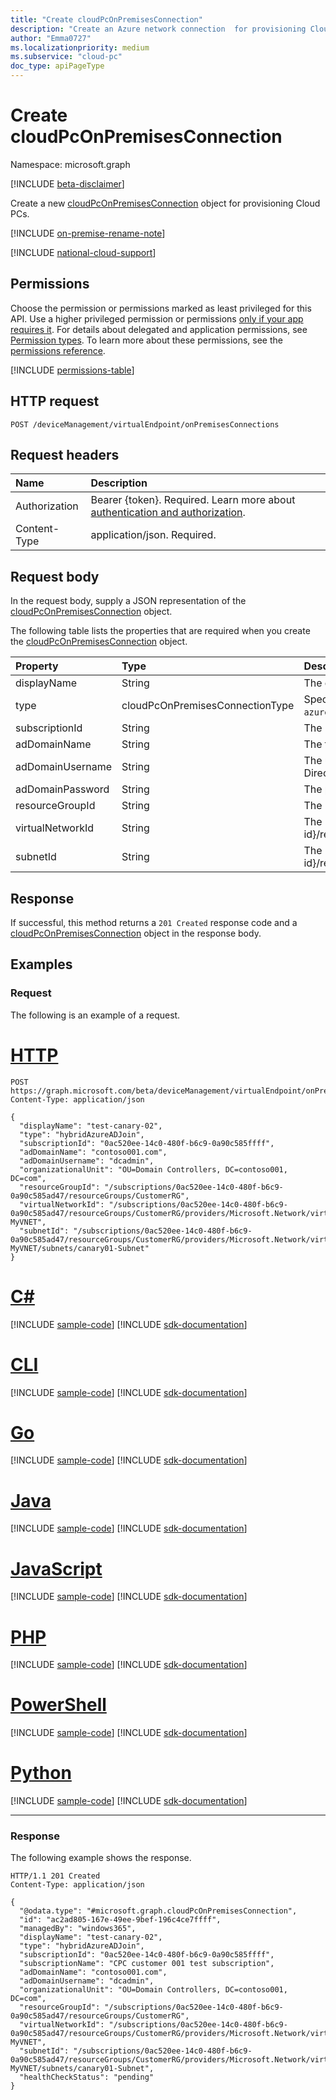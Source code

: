 ```yaml
---
title: "Create cloudPcOnPremisesConnection"
description: "Create an Azure network connection  for provisioning Cloud PCs."
author: "Emma0727"
ms.localizationpriority: medium
ms.subservice: "cloud-pc"
doc_type: apiPageType
---
```


# Create cloudPcOnPremisesConnection

Namespace: microsoft.graph

[!INCLUDE [beta-disclaimer](../../includes/beta-disclaimer.md)]

Create a new [cloudPcOnPremisesConnection](../resources/cloudpconpremisesconnection.md) object for provisioning Cloud PCs.

[!INCLUDE [on-premise-rename-note](../../includes/on-premise-rename-note.md)]

[!INCLUDE [national-cloud-support](../../includes/global-us.md)]

## Permissions

Choose the permission or permissions marked as least privileged for this API. Use a higher privileged permission or permissions [only if your app requires it](/graph/permissions-overview#best-practices-for-using-microsoft-graph-permissions). For details about delegated and application permissions, see [Permission types](/graph/permissions-overview#permission-types). To learn more about these permissions, see the [permissions reference](/graph/permissions-reference).

<!-- { "blockType": "permissions", "name": "virtualendpoint_post_onpremisesconnections" } -->
[!INCLUDE [permissions-table](../includes/permissions/virtualendpoint-post-onpremisesconnections-permissions.md)]

## HTTP request

<!-- {
  "blockType": "ignored"
}
-->

``` http
POST /deviceManagement/virtualEndpoint/onPremisesConnections
```

## Request headers

| Name          | Description                |
| :------------ | :------------------------  |
|Authorization|Bearer {token}. Required. Learn more about [authentication and authorization](/graph/auth/auth-concepts).|
| Content-Type  | application/json. Required.|

## Request body

In the request body, supply a JSON representation of the [cloudPcOnPremisesConnection](../resources/cloudpconpremisesconnection.md) object.

The following table lists the properties that are required when you create the [cloudPcOnPremisesConnection](../resources/cloudpconpremisesconnection.md) object.

|Property|Type|Description|
|:---|:---|:---|
|displayName|String|The display name for the Azure network connection.|
|type|cloudPcOnPremisesConnectionType|Specifies how the provisioned Cloud PC will be joined to Microsoft Entra ID. Default value is `hybridAzureADJoin`. Possible values are: `azureADJoin`, `hybridAzureADJoin`, `unknownFutureValue`.|
|subscriptionId|String|The ID of the target Azure subscription that’s associated with your tenant.|
|adDomainName|String|The fully qualified domain name (FQDN) of the Active Directory domain you want to join.|
|adDomainUsername|String|The username of an Active Directory account (user or service account) that has permissions to create computer objects in Active Directory. Required format: admin@contoso.com.|
|adDomainPassword|String|The password associated with adDomainUsername.|
|resourceGroupId|String|The ID of the target resource group. Required format: "/subscriptions/{subscription-id}/resourceGroups/{resourceGroupName}".|
|virtualNetworkId|String|The ID of the target virtual network. Required format: "/subscriptions/{subscription-id}/resourceGroups/{resourceGroupName}/providers/Microsoft.Network/virtualNetworks/{virtualNetworkName}".|
|subnetId|String|The ID of the target subnet. Required format: "/subscriptions/{subscription-id}/resourceGroups/{resourceGroupName}/providers/Microsoft.Network/virtualNetworks/{virtualNetworkId}/subnets/{subnetName}".|

## Response

If successful, this method returns a `201 Created` response code and a [cloudPcOnPremisesConnection](../resources/cloudpconpremisesconnection.md) object in the response body.

## Examples

### Request

The following is an example of a request.

# [HTTP](#tab/http)
<!-- {
  "blockType": "request",
  "name": "create_cloudpconpremisesconnection_from_cloudpconpremisesconnection"
}
-->

``` http
POST https://graph.microsoft.com/beta/deviceManagement/virtualEndpoint/onPremisesConnections
Content-Type: application/json

{
  "displayName": "test-canary-02",
  "type": "hybridAzureADJoin",
  "subscriptionId": "0ac520ee-14c0-480f-b6c9-0a90c585ffff",
  "adDomainName": "contoso001.com",
  "adDomainUsername": "dcadmin",
  "organizationalUnit": "OU=Domain Controllers, DC=contoso001, DC=com",
  "resourceGroupId": "/subscriptions/0ac520ee-14c0-480f-b6c9-0a90c585ad47/resourceGroups/CustomerRG",
  "virtualNetworkId": "/subscriptions/0ac520ee-14c0-480f-b6c9-0a90c585ad47/resourceGroups/CustomerRG/providers/Microsoft.Network/virtualNetworks/canary01-MyVNET",
  "subnetId": "/subscriptions/0ac520ee-14c0-480f-b6c9-0a90c585ad47/resourceGroups/CustomerRG/providers/Microsoft.Network/virtualNetworks/canary01-MyVNET/subnets/canary01-Subnet"
}
```

# [C#](#tab/csharp)
[!INCLUDE [sample-code](../includes/snippets/csharp/create-cloudpconpremisesconnection-from-cloudpconpremisesconnection-csharp-snippets.md)]
[!INCLUDE [sdk-documentation](../includes/snippets/snippets-sdk-documentation-link.md)]

# [CLI](#tab/cli)
[!INCLUDE [sample-code](../includes/snippets/cli/create-cloudpconpremisesconnection-from-cloudpconpremisesconnection-cli-snippets.md)]
[!INCLUDE [sdk-documentation](../includes/snippets/snippets-sdk-documentation-link.md)]

# [Go](#tab/go)
[!INCLUDE [sample-code](../includes/snippets/go/create-cloudpconpremisesconnection-from-cloudpconpremisesconnection-go-snippets.md)]
[!INCLUDE [sdk-documentation](../includes/snippets/snippets-sdk-documentation-link.md)]

# [Java](#tab/java)
[!INCLUDE [sample-code](../includes/snippets/java/create-cloudpconpremisesconnection-from-cloudpconpremisesconnection-java-snippets.md)]
[!INCLUDE [sdk-documentation](../includes/snippets/snippets-sdk-documentation-link.md)]

# [JavaScript](#tab/javascript)
[!INCLUDE [sample-code](../includes/snippets/javascript/create-cloudpconpremisesconnection-from-cloudpconpremisesconnection-javascript-snippets.md)]
[!INCLUDE [sdk-documentation](../includes/snippets/snippets-sdk-documentation-link.md)]

# [PHP](#tab/php)
[!INCLUDE [sample-code](../includes/snippets/php/create-cloudpconpremisesconnection-from-cloudpconpremisesconnection-php-snippets.md)]
[!INCLUDE [sdk-documentation](../includes/snippets/snippets-sdk-documentation-link.md)]

# [PowerShell](#tab/powershell)
[!INCLUDE [sample-code](../includes/snippets/powershell/create-cloudpconpremisesconnection-from-cloudpconpremisesconnection-powershell-snippets.md)]
[!INCLUDE [sdk-documentation](../includes/snippets/snippets-sdk-documentation-link.md)]

# [Python](#tab/python)
[!INCLUDE [sample-code](../includes/snippets/python/create-cloudpconpremisesconnection-from-cloudpconpremisesconnection-python-snippets.md)]
[!INCLUDE [sdk-documentation](../includes/snippets/snippets-sdk-documentation-link.md)]

---

### Response

The following example shows the response.

<!-- {
  "blockType": "response",
  "truncated": true,
  "@odata.type": "microsoft.graph.cloudPcOnPremisesConnection"
}
-->

``` http
HTTP/1.1 201 Created
Content-Type: application/json

{
  "@odata.type": "#microsoft.graph.cloudPcOnPremisesConnection",
  "id": "ac2ad805-167e-49ee-9bef-196c4ce7ffff",
  "managedBy": "windows365",
  "displayName": "test-canary-02",
  "type": "hybridAzureADJoin",
  "subscriptionId": "0ac520ee-14c0-480f-b6c9-0a90c585ffff",
  "subscriptionName": "CPC customer 001 test subscription",
  "adDomainName": "contoso001.com",
  "adDomainUsername": "dcadmin",
  "organizationalUnit": "OU=Domain Controllers, DC=contoso001, DC=com",
  "resourceGroupId": "/subscriptions/0ac520ee-14c0-480f-b6c9-0a90c585ad47/resourceGroups/CustomerRG",
  "virtualNetworkId": "/subscriptions/0ac520ee-14c0-480f-b6c9-0a90c585ad47/resourceGroups/CustomerRG/providers/Microsoft.Network/virtualNetworks/canary01-MyVNET",
  "subnetId": "/subscriptions/0ac520ee-14c0-480f-b6c9-0a90c585ad47/resourceGroups/CustomerRG/providers/Microsoft.Network/virtualNetworks/canary01-MyVNET/subnets/canary01-Subnet",
  "healthCheckStatus": "pending"
}
```
